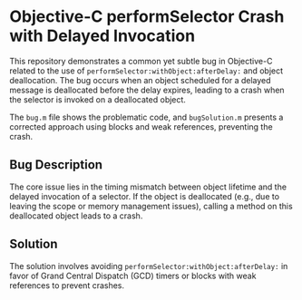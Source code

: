 # Objective-C performSelector Crash with Delayed Invocation

This repository demonstrates a common yet subtle bug in Objective-C related to the use of `performSelector:withObject:afterDelay:` and object deallocation.  The bug occurs when an object scheduled for a delayed message is deallocated before the delay expires, leading to a crash when the selector is invoked on a deallocated object.

The `bug.m` file shows the problematic code, and `bugSolution.m` presents a corrected approach using blocks and weak references, preventing the crash.

## Bug Description
The core issue lies in the timing mismatch between object lifetime and the delayed invocation of a selector. If the object is deallocated (e.g., due to leaving the scope or memory management issues), calling a method on this deallocated object leads to a crash.

## Solution
The solution involves avoiding `performSelector:withObject:afterDelay:` in favor of Grand Central Dispatch (GCD) timers or blocks with weak references to prevent crashes.